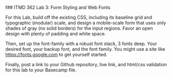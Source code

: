 f## ITMD 362 Lab 3: Form Styling and Web Fonts

For this Lab, build off the existing CSS, including its baseline grid and typographic (modular) scale, and design a mobile-scale form that uses only shades of gray (no solid borders) for the input regions. Favor an open design with plenty of padding and white space.

Then, set up the font-family with a robust font stack, 3 fonts deep. Your desired font, your backup font, and the font family. You might use a site like https://fonts.google.com to get yourself started.

Finally, post a link to your Github repository, live link, and html/css validation for this lab to your Basecamp file.
